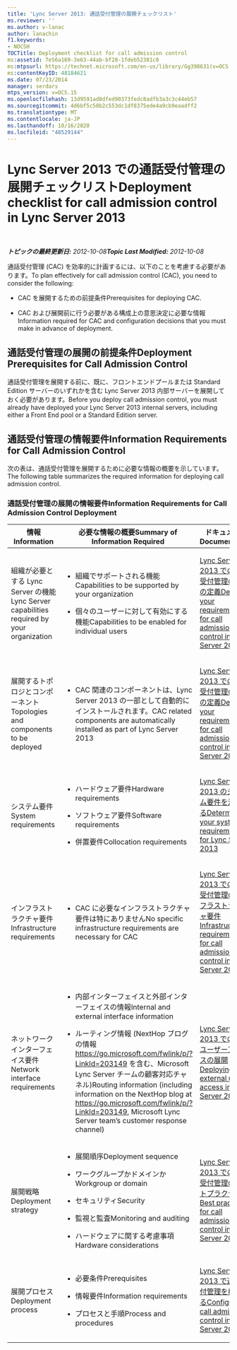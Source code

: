 ```yaml
---
title: 'Lync Server 2013: 通話受付管理の展開チェックリスト'
ms.reviewer: ''
ms.author: v-lanac
author: lanachin
f1.keywords:
- NOCSH
TOCTitle: Deployment checklist for call admission control
ms:assetid: 7e56a169-3e63-44ab-bf28-1fdeb52381c8
ms:mtpsurl: https://technet.microsoft.com/en-us/library/Gg398631(v=OCS.15)
ms:contentKeyID: 48184621
ms.date: 07/23/2014
manager: serdars
mtps_version: v=OCS.15
ms.openlocfilehash: 13d9591ad8dfed90373fedc8adfb3a3c3c44eb57
ms.sourcegitcommit: 4d6bf5c58b2c553dc1df8375ede4a9cb9eaadff2
ms.translationtype: MT
ms.contentlocale: ja-JP
ms.lasthandoff: 10/16/2020
ms.locfileid: "48529144"
---
```

# <a name="deployment-checklist-for-call-admission-control-in-lync-server-2013"></a><span data-ttu-id="4e0a8-102">Lync Server 2013 での通話受付管理の展開チェックリスト</span><span class="sxs-lookup"><span data-stu-id="4e0a8-102">Deployment checklist for call admission control in Lync Server 2013</span></span>

<div data-xmlns="http://www.w3.org/1999/xhtml">

<div class="topic" data-xmlns="http://www.w3.org/1999/xhtml" data-msxsl="urn:schemas-microsoft-com:xslt" data-cs="https://msdn.microsoft.com/">

<div data-asp="https://msdn2.microsoft.com/asp">



</div>

<div id="mainSection">

<div id="mainBody">

<span> </span>

<span data-ttu-id="4e0a8-103">_**トピックの最終更新日:** 2012-10-08_</span><span class="sxs-lookup"><span data-stu-id="4e0a8-103">_**Topic Last Modified:** 2012-10-08_</span></span>

<span data-ttu-id="4e0a8-104">通話受付管理 (CAC) を効率的に計画するには、以下のことを考慮する必要があります。</span><span class="sxs-lookup"><span data-stu-id="4e0a8-104">To plan effectively for call admission control (CAC), you need to consider the following:</span></span>

  - <span data-ttu-id="4e0a8-105">CAC を展開するための前提条件</span><span class="sxs-lookup"><span data-stu-id="4e0a8-105">Prerequisites for deploying CAC.</span></span>

  - <span data-ttu-id="4e0a8-106">CAC および展開前に行う必要がある構成上の意思決定に必要な情報</span><span class="sxs-lookup"><span data-stu-id="4e0a8-106">Information required for CAC and configuration decisions that you must make in advance of deployment.</span></span>

<div>

## <a name="deployment-prerequisites-for-call-admission-control"></a><span data-ttu-id="4e0a8-107">通話受付管理の展開の前提条件</span><span class="sxs-lookup"><span data-stu-id="4e0a8-107">Deployment Prerequisites for Call Admission Control</span></span>

<span data-ttu-id="4e0a8-108">通話受付管理を展開する前に、既に、フロントエンドプールまたは Standard Edition サーバーのいずれかを含む Lync Server 2013 内部サーバーを展開しておく必要があります。</span><span class="sxs-lookup"><span data-stu-id="4e0a8-108">Before you deploy call admission control, you must already have deployed your Lync Server 2013 internal servers, including either a Front End pool or a Standard Edition server.</span></span>

</div>

<div>

## <a name="information-requirements-for-call-admission-control"></a><span data-ttu-id="4e0a8-109">通話受付管理の情報要件</span><span class="sxs-lookup"><span data-stu-id="4e0a8-109">Information Requirements for Call Admission Control</span></span>

<span data-ttu-id="4e0a8-110">次の表は、通話受付管理を展開するために必要な情報の概要を示しています。</span><span class="sxs-lookup"><span data-stu-id="4e0a8-110">The following table summarizes the required information for deploying call admission control.</span></span>

### <a name="information-requirements-for-call-admission-control-deployment"></a><span data-ttu-id="4e0a8-111">通話受付管理の展開の情報要件</span><span class="sxs-lookup"><span data-stu-id="4e0a8-111">Information Requirements for Call Admission Control Deployment</span></span>

<table>
<colgroup>
<col style="width: 33%" />
<col style="width: 33%" />
<col style="width: 33%" />
</colgroup>
<thead>
<tr class="header">
<th><span data-ttu-id="4e0a8-112">情報</span><span class="sxs-lookup"><span data-stu-id="4e0a8-112">Information</span></span></th>
<th><span data-ttu-id="4e0a8-113">必要な情報の概要</span><span class="sxs-lookup"><span data-stu-id="4e0a8-113">Summary of Information Required</span></span></th>
<th><span data-ttu-id="4e0a8-114">ドキュメント</span><span class="sxs-lookup"><span data-stu-id="4e0a8-114">Documentation</span></span></th>
</tr>
</thead>
<tbody>
<tr class="odd">
<td><p><span data-ttu-id="4e0a8-115">組織が必要とする Lync Server の機能</span><span class="sxs-lookup"><span data-stu-id="4e0a8-115">Lync Server capabilities required by your organization</span></span></p></td>
<td><ul>
<li><p><span data-ttu-id="4e0a8-116">組織でサポートされる機能</span><span class="sxs-lookup"><span data-stu-id="4e0a8-116">Capabilities to be supported by your organization</span></span></p></li>
<li><p><span data-ttu-id="4e0a8-117">個々のユーザーに対して有効にする機能</span><span class="sxs-lookup"><span data-stu-id="4e0a8-117">Capabilities to be enabled for individual users</span></span></p></li>
</ul></td>
<td><p><span data-ttu-id="4e0a8-118"><a href="lync-server-2013-defining-your-requirements-for-call-admission-control.md">Lync Server 2013 での通話受付管理の要件の定義</a></span><span class="sxs-lookup"><span data-stu-id="4e0a8-118"><a href="lync-server-2013-defining-your-requirements-for-call-admission-control.md">Defining your requirements for call admission control in Lync Server 2013</a></span></span></p></td>
</tr>
<tr class="even">
<td><p><span data-ttu-id="4e0a8-119">展開するトポロジとコンポーネント</span><span class="sxs-lookup"><span data-stu-id="4e0a8-119">Topologies and components to be deployed</span></span></p></td>
<td><ul>
<li><p><span data-ttu-id="4e0a8-120">CAC 関連のコンポーネントは、Lync Server 2013 の一部として自動的にインストールされます。</span><span class="sxs-lookup"><span data-stu-id="4e0a8-120">CAC related components are automatically installed as part of Lync Server 2013</span></span></p></li>
</ul></td>
<td><p><span data-ttu-id="4e0a8-121"><a href="lync-server-2013-defining-your-requirements-for-call-admission-control.md">Lync Server 2013 での通話受付管理の要件の定義</a></span><span class="sxs-lookup"><span data-stu-id="4e0a8-121"><a href="lync-server-2013-defining-your-requirements-for-call-admission-control.md">Defining your requirements for call admission control in Lync Server 2013</a></span></span></p></td>
</tr>
<tr class="odd">
<td><p><span data-ttu-id="4e0a8-122">システム要件</span><span class="sxs-lookup"><span data-stu-id="4e0a8-122">System requirements</span></span></p></td>
<td><ul>
<li><p><span data-ttu-id="4e0a8-123">ハードウェア要件</span><span class="sxs-lookup"><span data-stu-id="4e0a8-123">Hardware requirements</span></span></p></li>
<li><p><span data-ttu-id="4e0a8-124">ソフトウェア要件</span><span class="sxs-lookup"><span data-stu-id="4e0a8-124">Software requirements</span></span></p></li>
<li><p><span data-ttu-id="4e0a8-125">併置要件</span><span class="sxs-lookup"><span data-stu-id="4e0a8-125">Collocation requirements</span></span></p></li>
</ul></td>
<td><p><span data-ttu-id="4e0a8-126"><a href="lync-server-2013-determining-your-system-requirements.md">Lync Server 2013 のシステム要件を決定する</a></span><span class="sxs-lookup"><span data-stu-id="4e0a8-126"><a href="lync-server-2013-determining-your-system-requirements.md">Determining your system requirements for Lync Server 2013</a></span></span></p></td>
</tr>
<tr class="even">
<td><p><span data-ttu-id="4e0a8-127">インフラストラクチャ要件</span><span class="sxs-lookup"><span data-stu-id="4e0a8-127">Infrastructure requirements</span></span></p></td>
<td><ul>
<li><p><span data-ttu-id="4e0a8-128">CAC に必要なインフラストラクチャ要件は特にありません</span><span class="sxs-lookup"><span data-stu-id="4e0a8-128">No specific infrastructure requirements are necessary for CAC</span></span></p></li>
</ul></td>
<td><p><span data-ttu-id="4e0a8-129"><a href="lync-server-2013-infrastructure-requirements-for-call-admission-control.md">Lync Server 2013 での通話受付管理のインフラストラクチャ要件</a></span><span class="sxs-lookup"><span data-stu-id="4e0a8-129"><a href="lync-server-2013-infrastructure-requirements-for-call-admission-control.md">Infrastructure requirements for call admission control in Lync Server 2013</a></span></span></p></td>
</tr>
<tr class="odd">
<td><p><span data-ttu-id="4e0a8-130">ネットワーク インターフェイス要件</span><span class="sxs-lookup"><span data-stu-id="4e0a8-130">Network interface requirements</span></span></p></td>
<td><ul>
<li><p><span data-ttu-id="4e0a8-131">内部インターフェイスと外部インターフェイスの情報</span><span class="sxs-lookup"><span data-stu-id="4e0a8-131">Internal and external interface information</span></span></p></li>
<li><p><span data-ttu-id="4e0a8-132">ルーティング情報 (NextHop ブログの情報 <a href="https://go.microsoft.com/fwlink/p/?linkid=203149">https://go.microsoft.com/fwlink/p/?LinkId=203149</a> を含む、Microsoft Lync Server チームの顧客対応チャネル)</span><span class="sxs-lookup"><span data-stu-id="4e0a8-132">Routing information (including information on the NextHop blog at <a href="https://go.microsoft.com/fwlink/p/?linkid=203149">https://go.microsoft.com/fwlink/p/?LinkId=203149</a>, Microsoft Lync Server team’s customer response channel)</span></span></p></li>
</ul></td>
<td><p><span data-ttu-id="4e0a8-133"><a href="lync-server-2013-deploying-external-user-access.md">Lync Server 2013 での外部ユーザーアクセスの展開</a></span><span class="sxs-lookup"><span data-stu-id="4e0a8-133"><a href="lync-server-2013-deploying-external-user-access.md">Deploying external user access in Lync Server 2013</a></span></span></p></td>
</tr>
<tr class="even">
<td><p><span data-ttu-id="4e0a8-134">展開戦略</span><span class="sxs-lookup"><span data-stu-id="4e0a8-134">Deployment strategy</span></span></p></td>
<td><ul>
<li><p><span data-ttu-id="4e0a8-135">展開順序</span><span class="sxs-lookup"><span data-stu-id="4e0a8-135">Deployment sequence</span></span></p></li>
<li><p><span data-ttu-id="4e0a8-136">ワークグループかドメインか</span><span class="sxs-lookup"><span data-stu-id="4e0a8-136">Workgroup or domain</span></span></p></li>
<li><p><span data-ttu-id="4e0a8-137">セキュリティ</span><span class="sxs-lookup"><span data-stu-id="4e0a8-137">Security</span></span></p></li>
<li><p><span data-ttu-id="4e0a8-138">監視と監査</span><span class="sxs-lookup"><span data-stu-id="4e0a8-138">Monitoring and auditing</span></span></p></li>
<li><p><span data-ttu-id="4e0a8-139">ハードウェアに関する考慮事項</span><span class="sxs-lookup"><span data-stu-id="4e0a8-139">Hardware considerations</span></span></p></li>
</ul></td>
<td><p><span data-ttu-id="4e0a8-140"><a href="lync-server-2013-best-practices-for-call-admission-control.md">Lync Server 2013 での通話受付管理のベストプラクティス</a></span><span class="sxs-lookup"><span data-stu-id="4e0a8-140"><a href="lync-server-2013-best-practices-for-call-admission-control.md">Best practices for call admission control in Lync Server 2013</a></span></span></p></td>
</tr>
<tr class="odd">
<td><p><span data-ttu-id="4e0a8-141">展開プロセス</span><span class="sxs-lookup"><span data-stu-id="4e0a8-141">Deployment process</span></span></p></td>
<td><ul>
<li><p><span data-ttu-id="4e0a8-142">必要条件</span><span class="sxs-lookup"><span data-stu-id="4e0a8-142">Prerequisites</span></span></p></li>
<li><p><span data-ttu-id="4e0a8-143">情報要件</span><span class="sxs-lookup"><span data-stu-id="4e0a8-143">Information requirements</span></span></p></li>
<li><p><span data-ttu-id="4e0a8-144">プロセスと手順</span><span class="sxs-lookup"><span data-stu-id="4e0a8-144">Process and procedures</span></span></p></li>
</ul></td>
<td><p><span data-ttu-id="4e0a8-145"><a href="lync-server-2013-configure-call-admission-control.md">Lync Server 2013 で通話受付管理を構成する</a></span><span class="sxs-lookup"><span data-stu-id="4e0a8-145"><a href="lync-server-2013-configure-call-admission-control.md">Configure call admission control in Lync Server 2013</a></span></span></p></td>
</tr>
</tbody>
</table>


</div>

</div>

<span> </span>

</div>

</div>

</div>

